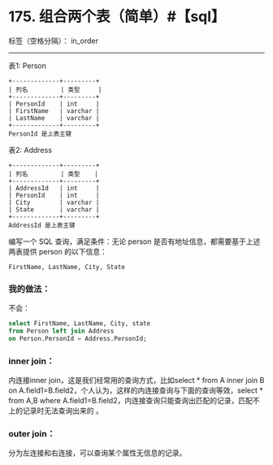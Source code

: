 ﻿# 175. 组合两个表（简单）#【sql】

标签（空格分隔）： in_order

---
表1: Person

    +-------------+---------+
    | 列名         | 类型     |
    +-------------+---------+
    | PersonId    | int     |
    | FirstName   | varchar |
    | LastName    | varchar |
    +-------------+---------+
    PersonId 是上表主键

表2: Address

    +-------------+---------+
    | 列名         | 类型    |
    +-------------+---------+
    | AddressId   | int     |
    | PersonId    | int     |
    | City        | varchar |
    | State       | varchar |
    +-------------+---------+
    AddressId 是上表主键

编写一个 SQL 查询，满足条件：无论 person 是否有地址信息，都需要基于上述两表提供 person 的以下信息：

    FirstName, LastName, City, State

### 我的做法：  
不会：  
```sql
select FirstName, LastName, City, state
from Person left join Address
on Person.PersonId = Address.PersonId;
```

### inner join：  
内连接inner join，这是我们经常用的查询方式，比如select * from A inner join B on A.field1=B.field2，个人认为，这样的内连接查询与下面的查询等效，select * from A,B where A.field1=B.field2，内连接查询只能查询出匹配的记录，匹配不上的记录时无法查询出来的 。

### outer join：
分为左连接和右连接，可以查询某个属性无信息的记录。